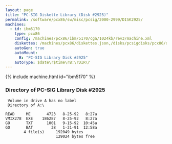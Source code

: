 ```yaml
---
layout: page
title: "PC-SIG Diskette Library (Disk #2925)"
permalink: /software/pcx86/sw/misc/pcsig/2000-2999/DISK2925/
machines:
  - id: ibm5170
    type: pcx86
    config: /machines/pcx86/ibm/5170/cga/1024kb/rev3/machine.xml
    diskettes: /machines/pcx86/diskettes.json,/disks/pcsigdisks/pcx86/diskettes.json
    autoGen: true
    autoMount:
      B: "PC-SIG Library Disk #2925"
    autoType: $date\r$time\rB:\rDIR\r
---
```


{% include machine.html id="ibm5170" %}

### Directory of PC-SIG Library Disk #2925

     Volume in drive A has no label
     Directory of A:\

    READ     ME       4723   8-25-92   8:27a
    VMIX278  EXE    186287   8-25-92   8:27a
    GO       TXT      1001   9-15-92  10:45a
    GO       BAT        38   1-31-91  12:58a
            4 file(s)     192049 bytes
                          129024 bytes free
